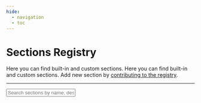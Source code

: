 ```yaml
---
hide:
  - navigation
  - toc
---
```


# Sections Registry

Here you can find built-in and custom sections. Here you can find built-in and custom sections. Add new section by [contributing to the registry](https://github.com/spaceship-prompt/spaceship-prompt/blob/master/docs/registry/external.json).

---

<div>
  <input
    id="sections-search"
    class="md-input md-input--stretch"
    placeholder="Search sections by name, description or type"
  >
  <ol id="sections-list">
  </ol>
</div>
